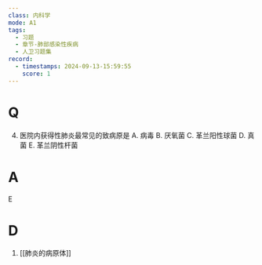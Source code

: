 ```yaml
---
class: 内科学
mode: A1
tags:
  - 习题
  - 章节-肺部感染性疾病
  - 人卫习题集
record:
  - timestamps: 2024-09-13-15:59:55
    score: 1
---
```


# Q
4. 医院内获得性肺炎最常见的致病原是
A. 病毒 
B. 厌氧菌 
C. 革兰阳性球菌
D. 真菌 
E. 革兰阴性杆菌
# A
E
# D
1. [[肺炎的病原体]]